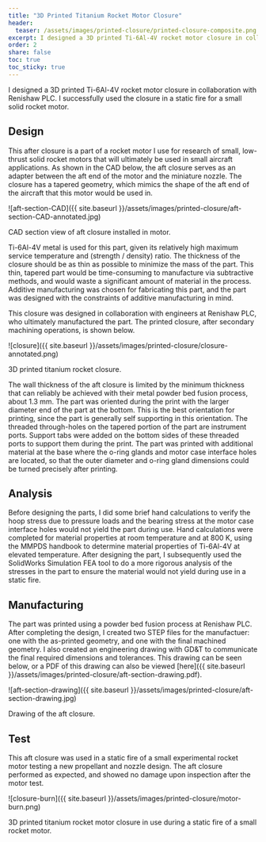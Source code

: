 ```yaml
---
title: "3D Printed Titanium Rocket Motor Closure"
header:
  teaser: /assets/images/printed-closure/printed-closure-composite.png
excerpt: I designed a 3D printed Ti-6Al-4V rocket motor closure in collaboration with Renishaw PLC. I successfully used the closure in a static fire for a small solid rocket motor.
order: 2
share: false
toc: true
toc_sticky: true
---
```


I designed a 3D printed Ti-6Al-4V rocket motor closure in collaboration with Renishaw PLC. I successfully used the closure in a static fire for a small solid rocket motor.

## Design

This after closure is a part of a rocket motor I use for research of small, low-thrust solid rocket motors that will ultimately be used in small aircraft applications. As shown in the CAD below, the aft closure serves as an adapter between the aft end of the motor and the miniature nozzle. The closure has a tapered geometry, which mimics the shape of the aft end of the aircraft that this motor would be used in.

![aft-section-CAD]({{ site.baseurl }}/assets/images/printed-closure/aft-section-CAD-annotated.jpg)
<figcaption>CAD section view of aft closure installed in motor.</figcaption>

Ti-6Al-4V metal is used for this part, given its relatively high maximum service temperature and (strength / density) ratio. The thickness of the closure should be as thin as possible to minimize the mass of the part. This thin, tapered part would be time-consuming to manufacture via subtractive methods, and would waste a significant amount of material in the process. Additive manufacturing was chosen for fabricating this part, and the part was designed with the constraints of additive manufacturing in mind. 

This closure was designed in collaboration with engineers at Renishaw PLC, who ultimately manufactured the part. The printed closure, after secondary machining operations, is shown below.

![closure]({{ site.baseurl }}/assets/images/printed-closure/closure-annotated.png)
<figcaption>3D printed titanium rocket closure.</figcaption>

The wall thickness of the aft closure is limited by the minimum thickness that can reliably be achieved with their metal powder bed fusion process, about 1.3 mm. The part was oriented during the print with the larger diameter end of the part at the bottom. This is the best orientation for printing, since the part is generally self supporting in this orientation. The threaded through-holes on the tapered portion of the part are instrument ports. Support tabs were added on the bottom sides of these threaded ports to support them during the print. The part was printed with additional material at the base where the o-ring glands and motor case interface holes are located, so that the outer diameter and o-ring gland dimensions could be turned precisely after printing.  

## Analysis

Before designing the parts, I did some brief hand calculations to verify the hoop stress due to pressure loads and the bearing stress at the motor case interface holes would not yield the part during use. Hand calculations were completed for material properties at room temperature and at 800 K, using the MMPDS handbook to determine material properties of Ti-6Al-4V at elevated temperature. After designing the part, I subsequently used the SolidWorks Simulation FEA tool to do a more rigorous analysis of the stresses in the part to ensure the material would not yield during use in a static fire.

## Manufacturing

The part was printed using a powder bed fusion process at Renishaw PLC. After completing the design, I created two STEP files for the manufactuer: one with the as-printed geometry, and one with the final machined geometry. I also created an engineering drawing with GD&T to communicate the final required dimensions and tolerances. This drawing can be seen below, or a PDF of this drawing can also be viewed [here]({{ site.baseurl }}/assets/images/printed-closure/aft-section-drawing.pdf).

![aft-section-drawing]({{ site.baseurl }}/assets/images/printed-closure/aft-section-drawing.jpg)
<figcaption>Drawing of the aft closure.</figcaption>

## Test

This aft closure was used in a static fire of a small experimental rocket motor testing a new propellant and nozzle design. The aft closure performed as expected, and showed no damage upon inspection after the motor test.

![closure-burn]({{ site.baseurl }}/assets/images/printed-closure/motor-burn.png)
<figcaption>3D printed titanium rocket motor closure in use during a static fire of a small rocket motor.</figcaption>